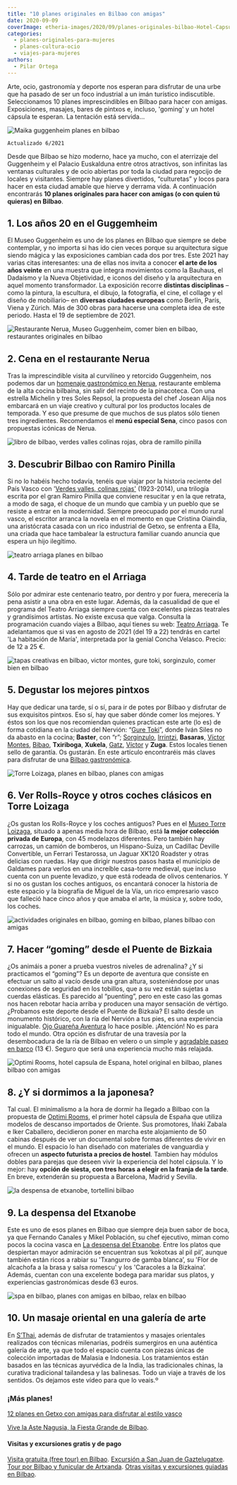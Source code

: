 ```yaml
---
title: "10 planes originales en Bilbao con amigas"
date: 2020-09-09
coverImage: etheria-images/2020/09/planes-originales-bilbao-Hotel-Capsula.jpg
categories: 
  - planes-originales-para-mujeres
  - planes-cultura-ocio
  - viajes-para-mujeres
authors: 
  - Pilar Ortega
---
```


Arte, ocio, gastronomía y deporte nos esperan para disfrutar de una urbe que ha pasado de ser un foco industrial a un imán turístico indiscutible. Seleccionamos 10 planes imprescindibles en Bilbao para hacer con amigas. Exposiciones, masajes, bares de pintxos e, incluso, 'goming' y un hotel cápsula te esperan. La tentación está servida...

![Maika guggenheim planes en bilbao](etheria-images/2020/09/planes-bilbao-guggenheim-anos-20.jpg "Maika, 1929. © Christian Schad Stiftung, Aschaffenburg, VEGAP, Bilbao, 2021.")

```
Actualizado 6/2021
```

Desde que Bilbao se hizo moderno, hace ya mucho, con el aterrizaje del Guggenheim y el 
Palacio Euskalduna entre otros atractivos, son infinitas las ventanas culturales y de 
ocio abiertas por toda la ciudad para regocijo de locales y visitantes. Siempre hay 
planes divertidos, “culturetas” y locos para hacer en esta ciudad amable que hierve y 
derrama vida. A continuación encontrarás **10 planes originales para hacer con amigas (o 
con quien tú quieras) en Bilbao**. 

## 1\. Los años 20 en el Guggemheim

El Museo Guggenheim es uno de los planes en Bilbao que siempre se debe contemplar, y no 
importa si has ido cien veces porque su arquitectura sigue siendo mágica y las 
exposiciones cambian cada dos por tres. Este 2021 hay varias citas interesantes: una de 
ellas nos invita a conocer **el arte de los años veinte** en una muestra que integra 
movimientos como la Bauhaus, el Dadaísmo y la Nueva Objetividad, e iconos del diseño y 
la arquitectura en aquel momento transformador. La exposición recorre **distintas 
disciplinas** –como la pintura, la escultura, el dibujo, la fotografía, el cine, el 
collage y el diseño de mobiliario– en **diversas ciudades europeas** como Berlín, París, 
Viena y Zúrich. Más de 300 obras para hacerse una completa idea de este periodo. Hasta 
el 19 de septiembre de 2021. 

![Restaurante Nerua, Museo Guggenheim, comer bien en bilbao, restaurantes originales en bilbao](etheria-images/2020/09/planes-originales-bilbao-nerua.jpg "Restaurante Nerua, dentro del Museo Guggenheim.")

## 2\. Cena en el restaurante Nerua

Tras la imprescindible visita al curvilíneo y retorcido Guggenheim, nos podemos dar un [homenaje 
gastronómico en Nerua](http://www.neruaguggenheimbilbao.com), restaurante emblema de la 
alta cocina bilbaína, sin salir del recinto de la pinacoteca. Con una estrella Michelin 
y tres Soles Repsol, la propuesta del chef Josean Alija nos embarcará en un viaje 
creativo y cultural por los productos locales de temporada. Y eso que presume de que 
muchos de sus platos sólo tienen tres ingredientes. Recomendamos el **menú especial 
Sena**, cinco pasos con propuestas icónicas de Nerua. 

![libro de bilbao, verdes valles colinas rojas, obra de ramillo pinilla](etheria-images/2020/09/planes-originales-bilbao-verdes-valles.jpg "'Verdes valles, colinas rojas', una obra de Ramillo Pinilla.")

## 3\. Descubrir Bilbao con Ramiro Pinilla

Si no lo habéis hecho todavía, tenéis que viajar por la historia reciente del País Vasco 
con '[Verdes valles, colinas rojas'](https://amzn.to/3brNjs5) (1923-2014), una trilogía 
escrita por el gran Ramiro Pinilla que conviene resucitar y en la que retrata, a modo de 
saga, el choque de un mundo que cambia y un pueblo que se resiste a entrar en la 
modernidad. Siempre preocupado por el mundo rural vasco, el escritor arranca la novela 
en el momento en que Cristina Oiaindia, una aristócrata casada con un rico industrial de 
Getxo, se enfrenta a Ella, una criada que hace tambalear la estructura familiar cuando 
anuncia que espera un hijo ilegítimo. 

![teatro arriaga planes en bilbao](etheria-images/2020/09/habitacion-maria-teatro-arriaga.jpg "© 'La habitación de María', en el Teatro Arriaga.")

## 4\. Tarde de teatro en el Arriaga

Sólo por admirar este centenario teatro, por dentro y por fuera, merecería la pena 
asistir a una obra en este lugar. Además, da la casualidad de que el programa del Teatro 
Arriaga siempre cuenta con excelentes piezas teatrales y grandísimos artistas. No existe 
excusa que valga. Consulta la programación cuando viajes a Bilbao, aquí tienes su web: [Teatro 
Arriaga](http://www.teatroarriaga.eus). Te adelantamos que si vas en agosto de 2021 (del 
19 a 22) tendrás en cartel 'La habitación de María', interpretada por la genial Concha 
Velasco. Precio: de 12 a 25 €. 

![tapas creativas en bilbao, victor montes, gure toki, sorginzulo, comer bien en bilbao](etheria-images/2020/09/planes-originales-bilbao-pinchos.jpg "Cocina creativa de Víctor Montes, Gure Toki y Sorginzulo (de izq. a dcha.)")

## 5\. Degustar los mejores pintxos

Hay que dedicar una tarde, sí o sí, para ir de potes por Bilbao y disfrutar de sus 
exquisitos pintxos. Eso sí, hay que saber dónde comer los mejores. Y éstos son los que 
nos recomiendan quienes practican este arte (lo es) de forma cotidiana en la ciudad del 
Nervión: “[Gure Toki](http://www.guretoki.com)”, donde Iván Siles no da abasto en la 
cocina; **Baster**, con “r”; [Sorginzulo](http://www.sorginzulo.com), [Irrintzi](http://www.irrintzi.es), 
**Basaras**, [Víctor Montes](http://www.victormontes.com), [Bibao](http://bilbao-cafebar.com), 
**Txiriboga**, **Xukela**, [Gatz](http://www.bargatz.com), [Víctor](http://www.restaurantevictor.com) 
y **Zuga**. Estos locales tienen sello de garantía. Os gustarán. En este artículo 
encontraréis más claves para disfrutar de una [Bilbao 
gastronómica](https://etheriamagazine.com/2019/12/23/finde-bilbao-con-amigas-mejores-restaurantes/). 

![Torre Loizaga, planes en bilbao, planes con amigas](etheria-images/2020/09/planes-originales-bilbao-torre-loizaga.jpg "Coches clásicos en Torre Loizaga, un plan original en Billbao.")

## 6\. Ver Rolls-Royce y otros coches clásicos en Torre Loizaga

¿Os gustan los Rolls-Royce y los coches antiguos? Pues en el [Museo Torre 
Loizaga](http://www.torreloizaga.com), situado a apenas media hora de Bilbao, está **la 
mejor colección privada de Europa**, con 45 modelazos diferentes. Pero también hay 
carrozas, un camión de bomberos, un Hispano-Suiza, un Cadillac Deville Convertible, un 
Ferrari Testarossa, un Jaguar XK120 Roadster y otras delicias con ruedas. Hay que 
dirigir nuestros pasos hasta el municipio de Galdames para verlos en una increíble 
casa-torre medieval, que incluso cuenta con un puente levadizo, y que está rodeada de 
olivos centenarios. Y si no os gustan los coches antiguos, os encantará conocer la 
historia de este espacio y la biografía de Miguel de la Vía, un rico empresario vasco 
que falleció hace cinco años y que amaba el arte, la música y, sobre todo, los coches. 

![actividades originales en bilbao, goming en bilbao, planes bilbao con amigas](etheria-images/2020/09/planes-originales-bilbao-Goming-Puente-Bizkaia.jpg "'Goming” desde el Puente de Bizkaia, un plan divertido con amigas en Bilbao.")

## 7\. Hacer “goming” desde el Puente de Bizkaia

¿Os animáis a poner a prueba vuestros niveles de adrenalina? ¿Y si practicamos el 
“goming”? Es un deporte de aventura que consiste en efectuar un salto al vacío desde una 
gran altura, sosteniéndose por unas conexiones de seguridad en los tobillos, que a su 
vez están sujetas a cuerdas elásticas. Es parecido al “puenting”, pero en este caso las 
gomas nos hacen rebotar hacia arriba y producen una mayor sensación de vértigo. 
¿Probamos este deporte desde el Puente de Bizkaia? El salto desde un monumento 
histórico, con la ría del Nervión a tus pies, es una experiencia inigualable. [Ojo 
Guareña Aventura](http://www.ojoguarenaaventura.com) lo hace posible. ¡Atención! No es 
para todo el mundo. Otra opción es disfrutar de una travesía por la desembocadura de la 
ría de Bilbao en velero o un simple y [agradable paseo en 
barco](https://www.civitatis.com/es/bilbao/paseo-barco-bilbao/?aid=10211) (13 €). Seguro 
que será una experiencia mucho más relajada. 

![Optimi Rooms, hotel capsula de Espana, hotel original en bilbao, planes bilbao con amigas](etheria-images/2020/09/planes-originales-bilbao-Hotel-Capsula.jpg "Optimi Rooms, el primer hotel cápsula de España.")

## 8\. ¿Y si dormimos a la japonesa?

Tal cual. El minimalismo a la hora de dormir ha llegado a Bilbao con la propuesta de [Optimi 
Rooms](http://www.optimirooms.com), el primer hotel cápsula de España que utiliza 
modelos de descanso importados de Oriente. Sus promotores, Iñaki Zabala e Iker 
Caballero, decidieron poner en marcha este alojamiento de 50 cabinas después de ver un 
documental sobre formas diferentes de vivir en el mundo. El espacio lo han diseñado con 
materiales de vanguardia y ofrecen un **aspecto futurista a precios de hostel**. Tambien 
hay módulos dobles para parejas que deseen vivir la experiencia del hotel cápsula. Y lo 
mejor: hay **opción de siesta, con tres horas a elegir en la franja de la tarde**. En 
breve, extenderán su propuesta a Barcelona, Madrid y Sevilla. 

![la despensa de etxanobe, tortellini bilbao](etheria-images/2019/12/La-Despensa-de-Etxanobe-Tortellini-de-remolacha-con-trufa-900x600.jpg "Tortellini de remolacha con trufa de 'La despensa del Etxanobe'.")

## 9\. La despensa del Etxanobe

Este es uno de esos planes en Bilbao que siempre deja buen sabor de boca, ya que 
Fernando Canales y Mikel Población, su chef ejecutivo, miman como pocos la cocina vasca 
en [La despensa del Etxanobe](https://ladespensadeletxanobe.com/). Entre los platos que 
despiertan mayor admiración se encuentran sus ‘kokotxas al pil pil’, aunque también 
están ricos a rabiar su 'Txangurro de gamba blanca’, su 'Flor de alcachofa a la brasa y 
salsa romescu' y los 'Caracoles a la Bizkaina’. Además, cuentan con una excelente bodega 
para maridar sus platos, y experiencias gastronómicas desde 63 euros. 

![spa en bilbao, planes con amigas en bilbao, relax en bilbao](etheria-images/2020/09/planes-originales-bilbao-spa-sthai.jpg "Masaje oriental en S’Thai, un buen plan para hacer con amigas en Bilbao.")

## 10\. Un masaje oriental en una galería de arte

En [S’Thai](http://www.sthai.es), además de disfrutar de tratamientos y masajes 
orientales realizados con técnicas milenarias, podréis sumergiros en una auténtica 
galería de arte, ya que todo el espacio cuenta con piezas únicas de colección importadas 
de Malasia e Indonesia. Los tratamientos están basados en las técnicas ayurvédica de la 
India, las tradicionales chinas, la curativa tradicional tailandesa y las balinesas. 
Todo un viaje a través de los sentidos. Os dejamos este vídeo para que lo veais.º 

### ¡Más planes!

[12 planes en Getxo con amigas para disfrutar al estilo 
vasco](https://etheriamagazine.com/2021/06/14/12-planes-en-getxo-con-amigas-para-disfrutar-al-estilo-vasco/) 

[Vive la Aste Nagusia, la Fiesta Grande de 
Bilbao](https://etheriamagazine.com/2019/07/29/que-hacer-bilbao-semana-grande-aste-nagusia-2019/). 

#### Visitas y excursiones gratis y de pago

[Visita gratuita (free tour) en 
Bilbao](https://www.civitatis.com/es/bilbao/free-tour-bilbao/?aid=10211). [Excursión a 
San Juan de 
Gaztelugatxe](https://www.civitatis.com/es/bilbao/excursion-san-juan-gaztelugatxe/?aid=10211). 
[Tour por Bilbao y funicular de 
Artxanda](https://www.civitatis.com/es/bilbao/tour-bilbao-funicular-artxanda/?aid=10211). 
[Otras visitas y excursiones guiadas en 
Bilbao](https://www.civitatis.com/es/bilbao/?aid=10211).
